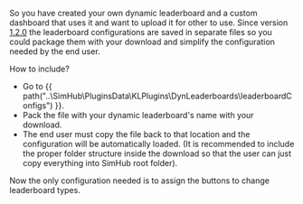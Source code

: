 So you have created your own dynamic leaderboard and a custom dashboard that uses it and want to upload it for other to
use.
Since version [1.2.0](https://github.com/kaiusl/KLPlugins.DynLeaderboards/releases/tag/v1.2.0) the leaderboard
configurations are saved in separate files so you could package them with your download and simplify the configuration
needed by the end user.

How to include?

- Go to {{ path("..\SimHub\PluginsData\KLPlugins\DynLeaderboards\leaderboardConfigs") }}.
- Pack the file with your dynamic leaderboard's name with your download.
- The end user must copy the file back to that location and the configuration will be automatically loaded.
  (It is recommended to include the proper folder structure inside the download so that the user can just copy
  everything into SimHub root folder).

Now the only configuration needed is to assign the buttons to change leaderboard types.